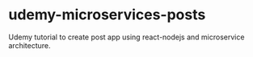 # udemy-microservices-posts
Udemy tutorial to create post app using react-nodejs and microservice architecture.
